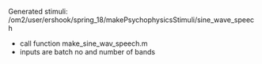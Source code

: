 Generated stimuli: /om2/user/ershook/spring_18/makePsychophysicsStimuli/sine_wave_speech

- call function make_sine_wav_speech.m 
- inputs are batch no and number of bands
